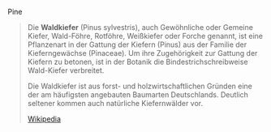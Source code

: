 Pine

> Die **Waldkiefer** (Pinus sylvestris), auch Gewöhnliche oder Gemeine Kiefer, Wald-Föhre, Rotföhre, Weißkiefer oder Forche genannt, ist eine Pflanzenart in der Gattung der Kiefern (Pinus) aus der Familie der Kieferngewächse (Pinaceae). Um ihre Zugehörigkeit zur Gattung der Kiefern zu betonen, ist in der Botanik die Bindestrichschreibweise Wald-Kiefer verbreitet.
>
> Die Waldkiefer ist aus forst- und holzwirtschaftlichen Gründen eine der am häufigsten angebauten Baumarten Deutschlands. Deutlich seltener kommen auch natürliche Kiefernwälder vor.
>
> [Wikipedia](https://de.wikipedia.org/wiki/Waldkiefer)